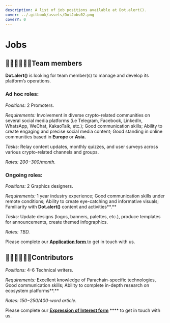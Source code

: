 ```yaml
---
description: A list of job positions available at Dot.alert().
cover: ../.gitbook/assets/DotJobs02.png
coverY: 0
---
```


# Jobs

## 👩🏿‍💻👨🏼‍💻**Team members**

**Dot.alert()** is looking for team member(s) to manage and develop its platform’s operations.

### Ad hoc roles:

_Positions:_ 2 Promoters.

_Requirements:_ Involvement in diverse crypto-related communities on several social media platforms (i.e Telegram, Facebook, LinkedIn, WhatsApp, WeChat, KakaoTalk, etc.); Good communication skills; Ability to create engaging and precise social media content; Good standing in online communities based in **Europe** or **Asia.**

_Tasks:_ Relay content updates, monthly quizzes, and user surveys across various crypto-related channels and groups.&#x20;

_Rates: $200-$300/month._

### Ongoing roles:

_Positions:_ 2 Graphics designers.

_Requirements:_ 1 year industry experience; Good communication skills under remote conditions; Ability to create eye-catching and informative visuals; Familiarity with **Dot.alert()** content and activities**.**

_Tasks:_ Update designs (logos, banners, palettes, etc.), produce templates for announcements, create themed infographics.

_Rates: TBD._

Please complete our [**Application form** ](https://forms.gle/rdpbd6sQNYMoui1w9)to get in touch with us.



## 👨🏻‍💼👩🏾‍💼Contributors

_Positions:_ 4-6 Technical writers.

_Requirements:_ Excellent knowledge of Parachain-specific technologies, Good communication skills; Ability to complete in-depth research on ecosystem platforms**.**

_Rates: $150-$250/400-word article._

Please complete our [**Expression of Interest form**](https://docs.google.com/forms/d/e/1FAIpQLScF7N91-fhT5WFsH1Y3TsBVll-PDITdD7MhmXeOKRL3bnOjew/viewform?usp=sf\_link) **** to get in touch with us.

